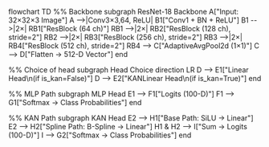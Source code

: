 flowchart TD
  %% Backbone
  subgraph ResNet-18 Backbone
    A["Input: 32×32×3 Image"]
    A -->|Conv3×3,64, ReLU| B1["Conv1 + BN + ReLU"]
    B1 -->|2×| RB1["ResBlock (64 ch)"]
    RB1 -->|2×| RB2["ResBlock (128 ch), stride=2"]
    RB2 -->|2×| RB3["ResBlock (256 ch), stride=2"]
    RB3 -->|2×| RB4["ResBlock (512 ch), stride=2"]
    RB4 --> C["AdaptiveAvgPool2d (1×1)"]
    C --> D["Flatten → 512-D Vector"]
  end

  %% Choice of head
  subgraph Head Choice
    direction LR
    D --> E1["Linear Head\n(if is_kan=False)"]
    D --> E2["KANLinear Head\n(if is_kan=True)"]
  end

  %% MLP Path
  subgraph MLP Head
    E1 --> F1["Logits (100-D)"]
    F1 --> G1["Softmax → Class Probabilities"]
  end

  %% KAN Path
  subgraph KAN Head
    E2 --> H1["Base Path: SiLU → Linear"]
    E2 --> H2["Spline Path: B-Spline → Linear"]
    H1 & H2 --> I["Sum → Logits (100-D)"]
    I --> G2["Softmax → Class Probabilities"]
  end
